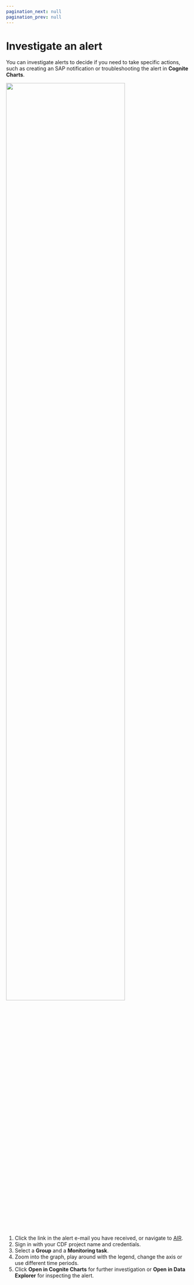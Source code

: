 ```yaml
---
pagination_next: null
pagination_prev: null
---
```


# Investigate an alert

You can investigate alerts to decide if you need to take specific actions, such as creating an SAP notification or troubleshooting the alert in **Cognite Charts**.

<img className="screenshot " src="https://apps-cdn.cogniteapp.com/@cognite/docs-portal-images/1.0.0/images/cdf/air/investigate.gif" alt=" " width="80%"/>

1. Click the link in the alert e-mail you have received, or navigate to [AIR](https://air.cogniteapp.com).
1. Sign in with your CDF project name and credentials.
1. Select a **Group** and a **Monitoring task**.
1. Zoom into the graph, play around with the legend, change the axis or use different time periods.
1. Click **Open in Cognite Charts** for further investigation or **Open in Data Explorer** for inspecting the alert.
